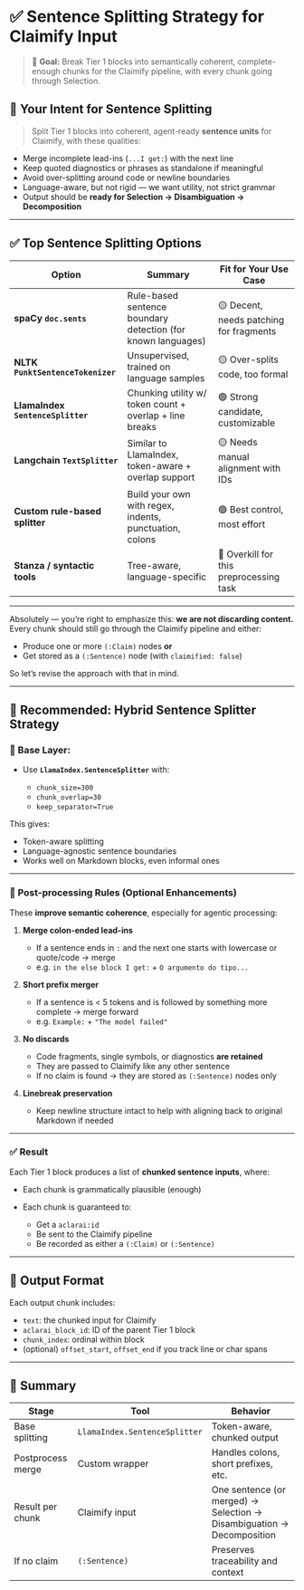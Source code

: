 # ✅ Sentence Splitting Strategy for Claimify Input

> 🎯 **Goal:** Break Tier 1 blocks into semantically coherent, complete-enough chunks for the Claimify pipeline, with every chunk going through Selection.


## 🎯 Your Intent for Sentence Splitting

> Split Tier 1 blocks into coherent, agent-ready **sentence units** for Claimify, with these qualities:

* Merge incomplete lead-ins (`...I get:`) with the next line
* Keep quoted diagnostics or phrases as standalone if meaningful
* Avoid over-splitting around code or newline boundaries
* Language-aware, but not rigid — we want utility, not strict grammar
* Output should be **ready for Selection → Disambiguation → Decomposition**

---

## ✅ Top Sentence Splitting Options

| Option                            | Summary                                                      | Fit for Your Use Case                   |
| --------------------------------- | ------------------------------------------------------------ | --------------------------------------- |
| **spaCy `doc.sents`**             | Rule-based sentence boundary detection (for known languages) | 🟡 Decent, needs patching for fragments |
| **NLTK `PunktSentenceTokenizer`** | Unsupervised, trained on language samples                    | 🟡 Over-splits code, too formal         |
| **LlamaIndex `SentenceSplitter`** | Chunking utility w/ token count + overlap + line breaks      | 🟢 Strong candidate, customizable       |
| **Langchain `TextSplitter`**      | Similar to LlamaIndex, token-aware + overlap support         | 🟡 Needs manual alignment with IDs      |
| **Custom rule-based splitter**    | Build your own with regex, indents, punctuation, colons      | 🟢 Best control, most effort            |
| **Stanza / syntactic tools**      | Tree-aware, language-specific                                | 🔴 Overkill for this preprocessing task |

---
Absolutely — you’re right to emphasize this: **we are not discarding content.** Every chunk should still go through the Claimify pipeline and either:

* Produce one or more `(:Claim)` nodes
  **or**
* Get stored as a `(:Sentence)` node (with `claimified: false`)

So let’s revise the approach with that in mind.

---

## 🥇 Recommended: **Hybrid Sentence Splitter Strategy**

### 🔧 Base Layer:

* Use **`LlamaIndex.SentenceSplitter`** with:

  * `chunk_size=300`
  * `chunk_overlap=30`
  * `keep_separator=True`

This gives:

* Token-aware splitting
* Language-agnostic sentence boundaries
* Works well on Markdown blocks, even informal ones

---

### 🧠 Post-processing Rules (Optional Enhancements)

These **improve semantic coherence**, especially for agentic processing:

1. **Merge colon-ended lead-ins**

   * If a sentence ends in `:` and the next one starts with lowercase or quote/code → merge
   * e.g. `in the else block I get:` + `O argumento do tipo...`

2. **Short prefix merger**

   * If a sentence is < 5 tokens and is followed by something more complete → merge forward
   * e.g. `Example:` + `"The model failed"`

3. **No discards**

   * Code fragments, single symbols, or diagnostics **are retained**
   * They are passed to Claimify like any other sentence
   * If no claim is found → they are stored as `(:Sentence)` nodes only

4. **Linebreak preservation**

   * Keep newline structure intact to help with aligning back to original Markdown if needed

---

### ✅ Result

Each Tier 1 block produces a list of **chunked sentence inputs**, where:

* Each chunk is grammatically plausible (enough)
* Each chunk is guaranteed to:

  * Get a `aclarai:id`
  * Be sent to the Claimify pipeline
  * Be recorded as either a `(:Claim)` or `(:Sentence)`

---

## 🧾 Output Format

Each output chunk includes:

* `text`: the chunked input for Claimify
* `aclarai_block_id`: ID of the parent Tier 1 block
* `chunk_index`: ordinal within block
* (optional) `offset_start`, `offset_end` if you track line or char spans

---

## 📌 Summary

| Stage             | Tool                          | Behavior                                                              |
| ----------------- | ----------------------------- | --------------------------------------------------------------------- |
| Base splitting    | `LlamaIndex.SentenceSplitter` | Token-aware, chunked output                                           |
| Postprocess merge | Custom wrapper                | Handles colons, short prefixes, etc.                                  |
| Result per chunk  | Claimify input                | One sentence (or merged) → Selection → Disambiguation → Decomposition |
| If no claim       | `(:Sentence)`                 | Preserves traceability and context                                    |
